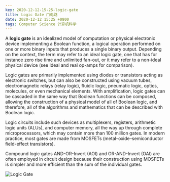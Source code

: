 ```yaml
---
key: 2020-12-12-15-25-logic-gate
title: Logic Gate 门电路
date: 2020-12-12 15:25 +0800
tags: Computer Science 计算机科学
---
```


A **logic gate** is an idealized model of computation or physical electronic device implementing a Boolean function, a logical operation performed on one or more binary inputs that produces a single binary output. Depending on the context, the term may refer to an ideal logic gate, one that has for instance zero rise time and unlimited fan-out, or it may refer to a non-ideal physical device (see Ideal and real op-amps for comparison).

Logic gates are primarily implemented using diodes or transistors acting as electronic switches, but can also be constructed using vacuum tubes, electromagnetic relays (relay logic), fluidic logic, pneumatic logic, optics, molecules, or even mechanical elements. With amplification, logic gates can be cascaded in the same way that Boolean functions can be composed, allowing the construction of a physical model of all of Boolean logic, and therefore, all of the algorithms and mathematics that can be described with Boolean logic.

Logic circuits include such devices as multiplexers, registers, arithmetic logic units (ALUs), and computer memory, all the way up through complete microprocessors, which may contain more than 100 million gates. In modern practice, most gates are made from MOSFETs (metal–oxide–semiconductor field-effect transistors).

Compound logic gates AND-OR-Invert (AOI) and OR-AND-Invert (OAI) are often employed in circuit design because their construction using MOSFETs is simpler and more efficient than the sum of the individual gates.

![Logic Gate](https://tenetai.com/iclass/g.jpg)

<!--more-->
